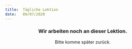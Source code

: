 ```yaml
---
title:  Tägliche Lektion
date:   09/07/2020
---
```


### <center>Wir arbeiten noch an dieser Lektion.</center>
<center>Bitte komme später zurück.</center>